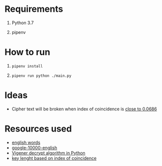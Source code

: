 # Requirements

  1. Python 3.7

  2. pipenv

# How to run

  1. ```pipenv install```
  
  2. ```pipenv run python ./main.py```

# Ideas

 * Cipher text will be broken when index of coincidence is [close to 0.0686](https://pages.mtu.edu/~shene/NSF-4/Tutorial/VIG/Vig-IOC.html)

# Resources used

 * [english words](https://github.com/dwyl/english-words)
 * [google-10000-english](https://github.com/first20hours/google-10000-english)
 * [Vigener decrypt algorithm in Python](https://inventwithpython.com/hacking/chapter19.html)
 * [key lenght based on index of coincidence](https://pages.mtu.edu/~shene/NSF-4/Tutorial/VIG/Vig-IOC-Len.html)